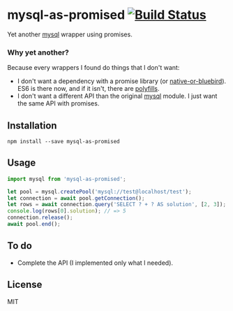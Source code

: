 # mysql-as-promised [![Build Status](https://travis-ci.org/object-layer/mysql-as-promised.svg?branch=master)](https://travis-ci.org/object-layer/mysql-as-promised)

Yet another [mysql](https://www.npmjs.com/package/mysql) wrapper using promises.

### Why yet another?

Because every wrappers I found do things that I don't want:

- I don't want a dependency with a promise library (or  [native-or-bluebird](https://www.npmjs.com/package/native-or-bluebird)). ES6 is there now, and if it isn't, there are [polyfills](https://www.npmjs.com/package/core-js).
- I don't want a different API than the original [mysql](https://www.npmjs.com/package/mysql) module. I just want the same API with promises.

## Installation

```
npm install --save mysql-as-promised
```

## Usage

```javascript
import mysql from 'mysql-as-promised';

let pool = mysql.createPool('mysql://test@localhost/test');
let connection = await pool.getConnection();
let rows = await connection.query('SELECT ? + ? AS solution', [2, 3]);
console.log(rows[0].solution); // => 5
connection.release();
await pool.end();
```

## To do

- Complete the API (I implemented only what I needed).

## License

MIT
